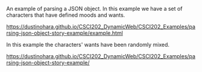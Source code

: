 An example of parsing a JSON object. In this example we have a set of characters that have defined moods and wants. 

https://dustinohara.github.io/CSCI202_DynamicWeb/CSCI202_Examples/parsing-json-object-story-example/example.html


In this example the characters' wants have been randomly mixed. 

https://dustinohara.github.io/CSCI202_DynamicWeb/CSCI202_Examples/parsing-json-object-story-example/

